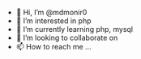 - 👋 Hi, I’m @mdmonir0
- 👀 I’m interested in php
- 🌱 I’m currently learning php, mysql
- 💞️ I’m looking to collaborate on 
- 📫 How to reach me ...

<!---
mdmonir0/mdmonir0 is a ✨ special ✨ repository because its `README.md` (this file) appears on your GitHub profile.
You can click the Preview link to take a look at your changes.
--->

